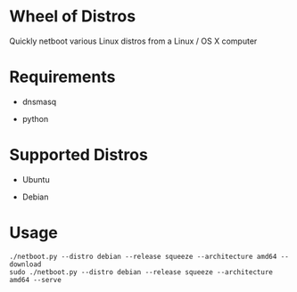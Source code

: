 # Wheel of Distros

Quickly netboot various Linux distros from a Linux / OS X computer

# Requirements

* dnsmasq

* python

# Supported Distros

* Ubuntu

* Debian

# Usage

```
./netboot.py --distro debian --release squeeze --architecture amd64 --download
sudo ./netboot.py --distro debian --release squeeze --architecture amd64 --serve
```
